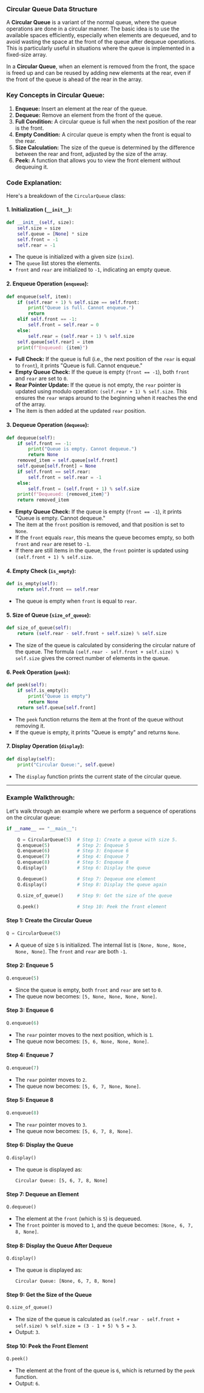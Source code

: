 ### **Circular Queue Data Structure**

A **Circular Queue** is a variant of the normal queue, where the queue operations are done in a circular manner. The basic idea is to use the available spaces efficiently, especially when elements are dequeued, and to avoid wasting the space at the front of the queue after dequeue operations. This is particularly useful in situations where the queue is implemented in a fixed-size array.

In a **Circular Queue**, when an element is removed from the front, the space is freed up and can be reused by adding new elements at the rear, even if the front of the queue is ahead of the rear in the array.

### **Key Concepts in Circular Queue:**

1. **Enqueue:** Insert an element at the rear of the queue.
2. **Dequeue:** Remove an element from the front of the queue.
3. **Full Condition:** A circular queue is full when the next position of the rear is the front.
4. **Empty Condition:** A circular queue is empty when the front is equal to the rear.
5. **Size Calculation:** The size of the queue is determined by the difference between the rear and front, adjusted by the size of the array.
6. **Peek:** A function that allows you to view the front element without dequeuing it.

### **Code Explanation:**

Here's a breakdown of the `CircularQueue` class:

#### 1. **Initialization (`__init__`):**

```python
def __init__(self, size):
    self.size = size
    self.queue = [None] * size
    self.front = -1
    self.rear = -1
```

- The queue is initialized with a given size (`size`).
- The `queue` list stores the elements.
- `front` and `rear` are initialized to `-1`, indicating an empty queue.

#### 2. **Enqueue Operation (`enqueue`):**

```python
def enqueue(self, item):
    if (self.rear + 1) % self.size == self.front:
        print("Queue is full. Cannot enqueue.")
        return
    elif self.front == -1:
        self.front = self.rear = 0
    else:
        self.rear = (self.rear + 1) % self.size
    self.queue[self.rear] = item
    print(f"Enqueued: {item}")
```

- **Full Check:** If the queue is full (i.e., the next position of the `rear` is equal to `front`), it prints "Queue is full. Cannot enqueue."
- **Empty Queue Check:** If the queue is empty (`front == -1`), both `front` and `rear` are set to `0`.
- **Rear Pointer Update:** If the queue is not empty, the `rear` pointer is updated using modulo operation: `(self.rear + 1) % self.size`. This ensures the `rear` wraps around to the beginning when it reaches the end of the array.
- The item is then added at the updated `rear` position.

#### 3. **Dequeue Operation (`dequeue`):**

```python
def dequeue(self):
    if self.front == -1:
        print("Queue is empty. Cannot dequeue.")
        return None
    removed_item = self.queue[self.front]
    self.queue[self.front] = None
    if self.front == self.rear:
        self.front = self.rear = -1
    else:
        self.front = (self.front + 1) % self.size
    print(f"Dequeued: {removed_item}")
    return removed_item
```

- **Empty Queue Check:** If the queue is empty (`front == -1`), it prints "Queue is empty. Cannot dequeue."
- The item at the `front` position is removed, and that position is set to `None`.
- If the `front` equals `rear`, this means the queue becomes empty, so both `front` and `rear` are reset to `-1`.
- If there are still items in the queue, the `front` pointer is updated using `(self.front + 1) % self.size`.

#### 4. **Empty Check (`is_empty`):**

```python
def is_empty(self):
    return self.front == self.rear
```

- The queue is empty when `front` is equal to `rear`.

#### 5. **Size of Queue (`size_of_queue`):**

```python
def size_of_queue(self):
    return (self.rear - self.front + self.size) % self.size
```

- The size of the queue is calculated by considering the circular nature of the queue. The formula `(self.rear - self.front + self.size) % self.size` gives the correct number of elements in the queue.

#### 6. **Peek Operation (`peek`):**

```python
def peek(self):
    if self.is_empty():
        print("Queue is empty")
        return None
    return self.queue[self.front]
```

- The `peek` function returns the item at the front of the queue without removing it.
- If the queue is empty, it prints "Queue is empty" and returns `None`.

#### 7. **Display Operation (`display`):**

```python
def display(self):
    print("Circular Queue:", self.queue)
```

- The `display` function prints the current state of the circular queue.

---

### **Example Walkthrough:**

Let's walk through an example where we perform a sequence of operations on the circular queue:

```python
if __name__ == "__main__":

    Q = CircularQueue(5)  # Step 1: Create a queue with size 5.
    Q.enqueue(5)          # Step 2: Enqueue 5
    Q.enqueue(6)          # Step 3: Enqueue 6
    Q.enqueue(7)          # Step 4: Enqueue 7
    Q.enqueue(8)          # Step 5: Enqueue 8
    Q.display()           # Step 6: Display the queue

    Q.dequeue()           # Step 7: Dequeue one element
    Q.display()           # Step 8: Display the queue again

    Q.size_of_queue()     # Step 9: Get the size of the queue

    Q.peek()              # Step 10: Peek the front element
```

#### Step 1: Create the Circular Queue

```python
Q = CircularQueue(5)
```

- A queue of size `5` is initialized. The internal list is `[None, None, None, None, None]`. The `front` and `rear` are both `-1`.

#### Step 2: Enqueue 5

```python
Q.enqueue(5)
```

- Since the queue is empty, both `front` and `rear` are set to `0`.
- The queue now becomes: `[5, None, None, None, None]`.

#### Step 3: Enqueue 6

```python
Q.enqueue(6)
```

- The `rear` pointer moves to the next position, which is `1`.
- The queue now becomes: `[5, 6, None, None, None]`.

#### Step 4: Enqueue 7

```python
Q.enqueue(7)
```

- The `rear` pointer moves to `2`.
- The queue now becomes: `[5, 6, 7, None, None]`.

#### Step 5: Enqueue 8

```python
Q.enqueue(8)
```

- The `rear` pointer moves to `3`.
- The queue now becomes: `[5, 6, 7, 8, None]`.

#### Step 6: Display the Queue

```python
Q.display()
```

- The queue is displayed as:
  ```
  Circular Queue: [5, 6, 7, 8, None]
  ```

#### Step 7: Dequeue an Element

```python
Q.dequeue()
```

- The element at the `front` (which is `5`) is dequeued.
- The `front` pointer is moved to `1`, and the queue becomes: `[None, 6, 7, 8, None]`.

#### Step 8: Display the Queue After Dequeue

```python
Q.display()
```

- The queue is displayed as:
  ```
  Circular Queue: [None, 6, 7, 8, None]
  ```

#### Step 9: Get the Size of the Queue

```python
Q.size_of_queue()
```

- The size of the queue is calculated as `(self.rear - self.front + self.size) % self.size = (3 - 1 + 5) % 5 = 3`.
- Output: `3`.

#### Step 10: Peek the Front Element

```python
Q.peek()
```

- The element at the front of the queue is `6`, which is returned by the `peek` function.
- Output: `6`.
